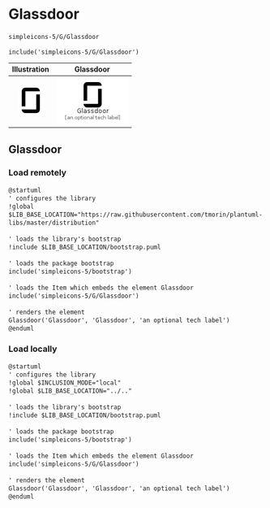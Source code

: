 # Glassdoor


```text
simpleicons-5/G/Glassdoor
```

```text
include('simpleicons-5/G/Glassdoor')
```



| Illustration | Glassdoor |
| :---: | :---: |
| ![illustration for Illustration](../../simpleicons-5/G/Glassdoor.png) | ![illustration for Glassdoor](../../simpleicons-5/G/Glassdoor.Local.png) |




## Glassdoor

### Load remotely
```plantuml
@startuml
' configures the library
!global $LIB_BASE_LOCATION="https://raw.githubusercontent.com/tmorin/plantuml-libs/master/distribution"

' loads the library's bootstrap
!include $LIB_BASE_LOCATION/bootstrap.puml

' loads the package bootstrap
include('simpleicons-5/bootstrap')

' loads the Item which embeds the element Glassdoor
include('simpleicons-5/G/Glassdoor')

' renders the element
Glassdoor('Glassdoor', 'Glassdoor', 'an optional tech label')
@enduml
```

### Load locally
```plantuml
@startuml
' configures the library
!global $INCLUSION_MODE="local"
!global $LIB_BASE_LOCATION="../.."

' loads the library's bootstrap
!include $LIB_BASE_LOCATION/bootstrap.puml

' loads the package bootstrap
include('simpleicons-5/bootstrap')

' loads the Item which embeds the element Glassdoor
include('simpleicons-5/G/Glassdoor')

' renders the element
Glassdoor('Glassdoor', 'Glassdoor', 'an optional tech label')
@enduml
```

